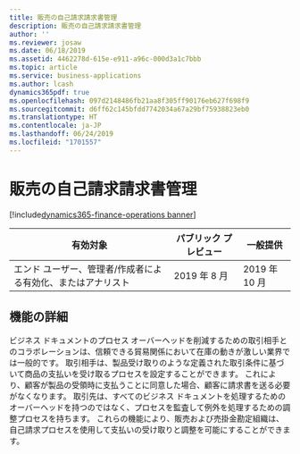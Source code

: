 ```yaml
---
title: 販売の自己請求請求書管理
description: 販売の自己請求請求書管理
author: ''
ms.reviewer: josaw
ms.date: 06/18/2019
ms.assetid: 4462278d-615e-e911-a96c-000d3a1c7bbb
ms.topic: article
ms.service: business-applications
ms.author: lcash
dynamics365pdf: true
ms.openlocfilehash: 097d2148486fb21aa8f305ff90176eb627f698f9
ms.sourcegitcommit: d6ff62c145bfdd7742034a67a29bf75938823eb0
ms.translationtype: HT
ms.contentlocale: ja-JP
ms.lasthandoff: 06/24/2019
ms.locfileid: "1701557"
---
```

# <a name="self-billing-invoice-control-for-sales"></a>販売の自己請求請求書管理
[!include[dynamics365-finance-operations banner](../includes/dynamics365-finance-operations.md)]

| 有効対象    |  パブリック プレビュー | 一般提供 | 
| ---------- | ---------- |---------- |
|エンド ユーザー、管理者/作成者による有効化、またはアナリスト|2019 年 8 月| 2019 年 10 月|






## <a name="feature-details"></a>機能の詳細
<!--feature detail start -->
ビジネス ドキュメントのプロセス オーバーヘッドを削減するための取引相手とのコラボレーションは、信頼できる貿易関係において在庫の動きが激しい業界では一般的です。 取引相手は、製品受け取りのような定義された取引条件に基づいて商品の支払いを受け取るプロセスを設定することができます。 これにより、顧客が製品の受領時に支払うことに同意した場合、顧客に請求書を送る必要がなくなります。 取引先は、すべてのビジネス ドキュメントを処理するためのオーバーヘッドを持つのではなく、プロセスを監査して例外を処理するための調整プロセスを持ちます。 これらの機能により、販売および売掛金勘定組織は、自己請求プロセスを使用して支払いの受け取りと調整を可能にすることができます。
<!--feature detail end -->











